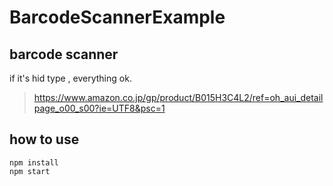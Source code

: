 # BarcodeScannerExample

## barcode scanner
if it's hid type , everything ok.

> https://www.amazon.co.jp/gp/product/B015H3C4L2/ref=oh_aui_detailpage_o00_s00?ie=UTF8&psc=1

## how to use

```
npm install
npm start
```
